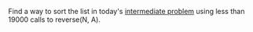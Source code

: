 

Find a way to sort the list in today's [intermediate problem](http://www.reddit.com/r/dailyprogrammer/comments/uw16v/6112012_challenge_63_intermediate/) using less than 19000 calls to reverse(N, A).

